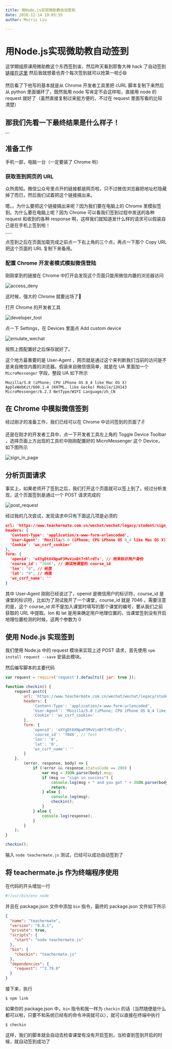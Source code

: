 ```yaml
---
title: 用Node.js实现微助教自动签到
date: 2016-12-14 19:03:55
author: Morris Liu

---
```


# 用Node.js实现微助教自动签到

这学期组原课用微助教这个东西签到诶，然后昨天看到耶鲁大神 hack 了自动签到 [链接在这里](https://huangtao101.github.io/2016/12/13/teacher-mater/) 然后我就想着也弄个每次签到就可以抢第一啦☝️😄

然后看了下他写的基本就是从 Chrome 开发者工具里把 cURL 脚本复制下来然后从 python 里面循环了，既然我用 node 写肯定不会这样啦，直接用 node 的 request 就好了（虽然直接复制过来挺方便的，不过在 request 里面写看的比较清楚）

<!-- more -->

## 那我们先看一下最终结果是什么样子！

<img src="https://raw.githubusercontent.com/realMorrisLiu/realMorrisLiu.github.io/images/demo.png" alt="demo" style="zoom: 25%;" />



## 准备工作

手机一部，电脑一台（一定要装了 Chrome 哟）

### 获取签到网页的 URL

众所周知。微信公众号里点开的链接都是网页啦，只不过微信浏览器把地址栏隐藏掉了而已，然后我们试着把这个链接搞出来。

嗯。。为什么要把这个链接搞出来呢？因为我们要在电脑上的 Chrome 里模拟签到。为什么要在电脑上呢？因为 Chrome 可以看我们签到过程中发送的各种 request 和收到的各种 response 啊，这样我们就知道发什么样的请求可以假装自己是在手机上签到啦！

<img src="https://raw.githubusercontent.com/realMorrisLiu/realMorrisLiu.github.io/images/share_link.png" alt="share_link" style="zoom:25%;" />

点签到之后在页面加载完成之前点一下右上角的三个点，再点一下那个 Copy URL 把这个页面的 URL 复制下来备用。

### 配置 Chrome 开发者模式模拟微信登陆

刚刚拿到的链接在 Chrome 中打开会发现这个页面只能用微信内置的浏览器访问

![access_deny](https://raw.githubusercontent.com/realMorrisLiu/realMorrisLiu.github.io/images/access_deny.png)

这时候，强大的 Chrome 就要出场了👏

打开 Chrome 的开发者工具

![developer_tool](https://raw.githubusercontent.com/realMorrisLiu/realMorrisLiu.github.io/images/developer_tool.png)

点一下 Settings，在 Devices 里面点 Add custom device

![emulate_wechat](https://raw.githubusercontent.com/realMorrisLiu/realMorrisLiu.github.io/images/emulate_wechat.png)

按照上图配置好之后保存就好了。

这个地方最重要的是 User-Agent ，网页就是通过这个来判断我们当前的访问是不是来自微信内置的浏览器。假装来自微信很简单，就是在 UA 里面加一个 `MicroMessenger` 字段，整段 UA 如下所示

`Mozilla/5.0 (iPhone; CPU iPhone OS 8_4 like Mac OS X) AppleWebKit/600.1.4 (KHTML, like Gecko) Mobile/12H143 MicroMessenger/6.2.3 NetType/WIFI Language/zh_CN`

## 在 Chrome 中模拟微信签到

经过刚才的准备工作，我们已经可以在 Chrome 中访问签到的页面了✌️

还是在刚才的开发者工具中，点一下开发者工具左上角的 Toggle Device Toolbar ，选择页面上方出现的工具栏中刚刚配置好的 MicroMessenger 这个 Device，如下图所示

![sign_in_page](https://raw.githubusercontent.com/realMorrisLiu/realMorrisLiu.github.io/images/sign_in_page.png)

## 分析页面请求

事实上，如果老师开了签到之后，我们打开这个页面就可以签上到了。经过分析发现，这个页面签到是通过一个 POST 请求完成的

![post_request](https://raw.githubusercontent.com/realMorrisLiu/realMorrisLiu.github.io/images/post_request.png)

经过我的几次尝试，发现请求中只有下面这几项是必须的

``` json
url: 'https://www.teachermate.com.cn/wechat/wechat/legacy/student/sign_in',
headers: {
  'Content-Type': 'application/x-www-form-urlencoded',
  'User-Agent': 'Mozilla/5.0 (iPhone; CPU iPhone OS 8_4 like Mac OS X) AppleWebKit/600.1.4 (KHTML, like Gecko) Mobile/12H143 MicroMessenger/6.2.3 NetType/WIFI Language/zh_CN',
  'Cookie': 'wx_csrf_cookie='
},
form: {
  'openid': 'oXYgDt6XNpaP3MvVinBt7rRlrdTs', // 用来标识用户身份
  'course_id': '7046', // 测试用课堂的 course_id
  'lon': '0', // 经度
  'lat': '0', // 纬度
  'wx_csrf_name': ''
}
```

其中 User-Agent 刚刚已经说过了，openid 是微信用户的标识符，course_id 是课堂的标识符，比如为了测试我开了一个课堂，course_id 就是 7046 。需要注意的是，这个 course_id 并不是加入课堂时填写的那个课堂的编号，要从我们之前获取的 URL 中提取。lon 和 lat 是用来确定用户地理位置的，当课堂签到没有开启地理位置检测的时候，这两个参数为 0 

## 使用 Node.js 实现签到

我们使用 Node.js 中的 request 模块来实现上述 POST 请求，首先使用 `npm install request --save` 安装此模块。

然后编写脚本的主要代码

``` javascript
var request = require('request').defaults({ jar: true });

function checkin() {
	request.post({
		url: 'https://www.teachermate.com.cn/wechat/wechat/legacy/student/sign_in',
		headers: {
			'Content-Type': 'application/x-www-form-urlencoded',
			'User-Agent': 'Mozilla/5.0 (iPhone; CPU iPhone OS 8_4 like Mac OS X) AppleWebKit/600.1.4 (KHTML, like Gecko) Mobile/12H143 MicroMessenger/6.2.3 NetType/WIFI Language/zh_CN',
			'Cookie': 'wx_csrf_cookie='
		},
		form: {
			'openid': 'oXYgDt6XNpaP3MvVinBt7rRlrdTs',
			'course_id': '7046', // Test
			'lon': '0',
			'lat': '0',
			'wx_csrf_name': ''
		}
	},
		(error, response, body) => {
			if (!error && response.statusCode == 200) {
				var msg = JSON.parse(body).msg;
				if (msg == "sign in success") {
					console.log(msg + " and you got " + JSON.parse(body).data.sign_rank + " place");
					return;
				} else {
					console.log(msg);
					checkin();
				}
			} else {
				console.log(response);
			}
		}
	);
}

checkin();

```

输入 `node teachermate.js` 测试，已经可以成功自动签到了

## 将 teachermate.js 作为终端程序使用

在代码的开头增加一行

``` bash
#!/usr/bin/env node
```

并且在 package.json 文件中添加 `bin` 指令，最终的 package.json 文件如下所示

``` json
{
  "name": "teachermate",
  "version": "0.0.1",
  "private": true,
  "scripts": {
    "start": "node teachermate.js"
  },
  "bin": {
    "checkin": "teachermate.js"
  },
  "dependencies": {
    "request": "^2.79.0"
  }
}
```

接下来，执行

``` shell
$ npm link 
```

如果你的 package.json 中，`bin` 指令和我一样为 `checkin` 的话（当然随便是什么都可以啦，只要不和系统已经有的命令冲突就可以），就可以直接在终端中执行

``` shell
$ checkin
```

这样，我们的脚本就会自动去检查课堂有没有开启签到，当检查到签到开启的时候，就自动签到成功了
